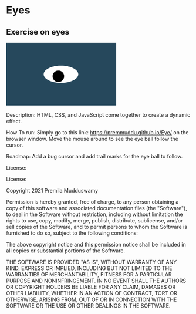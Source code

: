 # Eyes

## Exercise on eyes

<img src= "oneeye.png" width='300'/>

Description: HTML, CSS, and JavaScript come together to create a dynamic effect.

How To run: Simply go to this link: https://premmuddu.github.io/Eye/ on the browser window. Move the mouse around to see the eye ball follow the cursor.

Roadmap: Add a bug cursor and add trail marks for the eye ball to follow. 

License:

License:

Copyright 2021 Premila Mudduswamy

Permission is hereby granted, free of charge, to any person obtaining a copy of this software and associated documentation files (the "Software"), to deal in the Software without restriction, including without limitation the rights to use, copy, modify, merge, publish, distribute, sublicense, and/or sell copies of the Software, and to permit persons to whom the Software is furnished to do so, subject to the following conditions:

The above copyright notice and this permission notice shall be included in all copies or substantial portions of the Software.

THE SOFTWARE IS PROVIDED "AS IS", WITHOUT WARRANTY OF ANY KIND, EXPRESS OR IMPLIED, INCLUDING BUT NOT LIMITED TO THE WARRANTIES OF MERCHANTABILITY, FITNESS FOR A PARTICULAR PURPOSE AND NONINFRINGEMENT. IN NO EVENT SHALL THE AUTHORS OR COPYRIGHT HOLDERS BE LIABLE FOR ANY CLAIM, DAMAGES OR OTHER LIABILITY, WHETHER IN AN ACTION OF CONTRACT, TORT OR OTHERWISE, ARISING FROM, OUT OF OR IN CONNECTION WITH THE SOFTWARE OR THE USE OR OTHER DEALINGS IN THE SOFTWARE.
